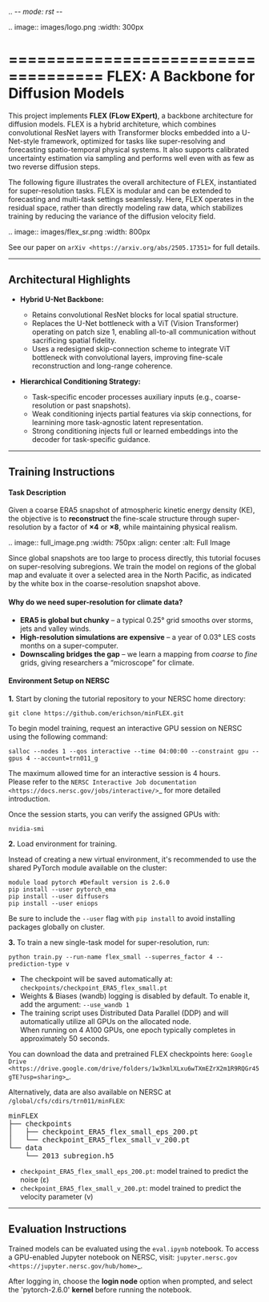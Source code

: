 .. -*- mode: rst -*-

.. image:: images/logo.png
    :width: 300px

====================================
FLEX: A Backbone for Diffusion Models
====================================

This project implements **FLEX (FLow EXpert)**, a backbone architecture for diffusion models. FLEX is a hybrid architeture, which combines convolutional ResNet layers with Transformer blocks embedded into a U-Net-style framework, optimized for tasks like super-resolving and forecasting spatio-temporal physical systems. It also supports calibrated uncertainty estimation via sampling and performs well even with as few as two reverse diffusion steps. 

The following figure illustrates the overall architecture of FLEX, instantiated for super-resolution tasks. FLEX is modular and can be extended to forecasting and multi-task settings seamlessly. Here, FLEX operates in the residual space, rather than directly modeling raw data, which stabilizes training by reducing the variance of the diffusion velocity field.

.. image:: images/flex_sr.png
    :width: 800px

See our paper on `arXiv <https://arxiv.org/abs/2505.17351>` for full details.

---------------------------
Architectural Highlights
---------------------------

- **Hybrid U-Net Backbone:**

  - Retains convolutional ResNet blocks for local spatial structure.
  - Replaces the U-Net bottleneck with a ViT (Vision Transformer) operating on patch size 1, enabling all-to-all communication without sacrificing spatial fidelity.
  - Uses a redesigned skip-connection scheme to integrate ViT bottleneck with convolutional layers, improving fine-scale reconstruction and long-range coherence.

- **Hierarchical Conditioning Strategy:**

  - Task-specific encoder processes auxiliary inputs (e.g., coarse-resolution or past snapshots).
  - Weak conditioning injects partial features via skip connections, for learnining more task-agnostic latent representation.
  - Strong conditioning injects full or learned embeddings into the decoder for task-specific guidance.


-----------------------------
Training Instructions
-----------------------------

#### Task Description

Given a coarse ERA5 snapshot of atmospheric kinetic energy density (KE), the objective is to **reconstruct** the fine-scale structure through super-resolution by a factor of **×4** or **×8**, while maintaining physical realism.

.. image:: full_image.png
    :width: 750px
    :align: center
    :alt: Full Image

Since global snapshots are too large to process directly, this tutorial focuses on super-resolving subregions. We train the model on regions of the global map and evaluate it over a selected area in the North Pacific, as indicated by the white box in the coarse-resolution snapshot above.


#### Why do we need super-resolution for climate data?

* **ERA5 is global but chunky** – a typical 0.25° grid smooths over storms, jets and valley winds.  
* **High-resolution simulations are expensive** – a year of 0.03° LES costs months on a super-computer.  
* **Downscaling bridges the gap** – we learn a mapping from *coarse* to *fine* grids, giving researchers a “microscope” for climate.



#### Environment Setup on NERSC

**1.** Start by cloning the tutorial repository to your NERSC home directory:

    git clone https://github.com/erichson/minFLEX.git

To begin model training, request an interactive GPU session on NERSC using the following command:


    salloc --nodes 1 --qos interactive --time 04:00:00 --constraint gpu --gpus 4 --account=trn011_g


The maximum allowed time for an interactive session is 4 hours.  
Please refer to the `NERSC Interactive Job documentation <https://docs.nersc.gov/jobs/interactive/>`_ for more detailed introduction.

Once the session starts, you can verify the assigned GPUs with:

    nvidia-smi

**2.** Load environment for training. 

Instead of creating a new virtual environment, it's recommended to use the shared PyTorch module available on the cluster:

    module load pytorch #Default version is 2.6.0
    pip install --user pytorch_ema
    pip install --user diffusers
    pip install --user eniops

Be sure to include the `--user` flag with `pip install` to avoid installing packages globally on cluster.


**3.** To train a new single-task model for super-resolution, run:

    python train.py --run-name flex_small --superres_factor 4 --prediction-type v


- The checkpoint will be saved automatically at: `checkpoints/checkpoint_ERA5_flex_small.pt`
- Weights & Biases (wandb) logging is disabled by default. To enable it, add the argument: `--use_wandb 1`
- The training script uses Distributed Data Parallel (DDP) and will automatically utilize all GPUs on the allocated node.  
  When running on 4 A100 GPUs, one epoch typically completes in approximately 50 seconds.


You can download the data and pretrained FLEX checkpoints here: `Google Drive <https://drive.google.com/drive/folders/1w3kmlXLxu6wTXmEZrX2m1R9RQGr45gTE?usp=sharing>`_.

Alternatively, data are also available on NERSC at `/global/cfs/cdirs/trn011/minFLEX`:

<pre>
minFLEX
├── checkpoints
│   ├── checkpoint_ERA5_flex_small_eps_200.pt
│   └── checkpoint_ERA5_flex_small_v_200.pt
└── data
    └── 2013_subregion.h5
</pre>


- `checkpoint_ERA5_flex_small_eps_200.pt`: model trained to predict the noise (ε)
- `checkpoint_ERA5_flex_small_v_200.pt`: model trained to predict the velocity parameter (v)
-----------------------------
Evaluation Instructions
-----------------------------

Trained models can be evaluated using the `eval.ipynb` notebook. To access a GPU-enabled Jupyter notebook on NERSC, visit: `jupyter.nersc.gov <https://jupyter.nersc.gov/hub/home>`_.

After logging in, choose the **login node** option when prompted, and select the 'pytorch-2.6.0' **kernel** before running the notebook.